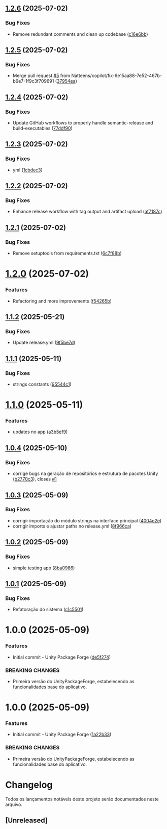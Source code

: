 ## [1.2.6](https://github.com/Natteens/UnityPackageForge/compare/v1.2.5...v1.2.6) (2025-07-02)


### Bug Fixes

* Remove redundant comments and clean up codebase ([c16e6bb](https://github.com/Natteens/UnityPackageForge/commit/c16e6bbce9a33387af2b1e1c89a8e35015f9f1a9))

## [1.2.5](https://github.com/Natteens/UnityPackageForge/compare/v1.2.4...v1.2.5) (2025-07-02)


### Bug Fixes

* Merge pull request [#5](https://github.com/Natteens/UnityPackageForge/issues/5) from Natteens/copilot/fix-6e15aa88-7e52-467b-b6e7-1f9c3f709691 ([37954ea](https://github.com/Natteens/UnityPackageForge/commit/37954eae2689789b0a25ba5ffd996c37ae803e6a))

## [1.2.4](https://github.com/Natteens/UnityPackageForge/compare/v1.2.3...v1.2.4) (2025-07-02)


### Bug Fixes

* Update GitHub workflows to properly handle semantic-release and build-executables ([77ddf90](https://github.com/Natteens/UnityPackageForge/commit/77ddf90d657d12175a4a20f83fc398e0b7af839e))

## [1.2.3](https://github.com/Natteens/UnityPackageForge/compare/v1.2.2...v1.2.3) (2025-07-02)


### Bug Fixes

* yml ([1cbdec3](https://github.com/Natteens/UnityPackageForge/commit/1cbdec3d35ba6710df00db10381f4f43b0030555))

## [1.2.2](https://github.com/Natteens/UnityPackageForge/compare/v1.2.1...v1.2.2) (2025-07-02)


### Bug Fixes

* Enhance release workflow with tag output and artifact upload ([af7187c](https://github.com/Natteens/UnityPackageForge/commit/af7187cbd4ca4cbd98bd977276149afbfe3fc993))

## [1.2.1](https://github.com/Natteens/UnityPackageForge/compare/v1.2.0...v1.2.1) (2025-07-02)


### Bug Fixes

* Remove setuptools from requirements.txt ([6c7f88b](https://github.com/Natteens/UnityPackageForge/commit/6c7f88b714b1f848ea7c8ee5714cee4c7c5f0d0f))

# [1.2.0](https://github.com/Natteens/UnityPackageForge/compare/v1.1.2...v1.2.0) (2025-07-02)


### Features

* Refactoring and more improvements ([f54265b](https://github.com/Natteens/UnityPackageForge/commit/f54265bacb843c3b39a58b6506fa15a8f3b413c8))

## [1.1.2](https://github.com/Natteens/UnityPackageForge/compare/v1.1.1...v1.1.2) (2025-05-21)


### Bug Fixes

* Update release.yml ([9f5be7d](https://github.com/Natteens/UnityPackageForge/commit/9f5be7d0f81f4ab6815a5815bf881ab3cebedb62))

## [1.1.1](https://github.com/Natteens/UnityPackageForge/compare/v1.1.0...v1.1.1) (2025-05-11)


### Bug Fixes

* strings constants ([95544c1](https://github.com/Natteens/UnityPackageForge/commit/95544c1facb42bd935af72cbc0f5cbcda9abd3f1))

# [1.1.0](https://github.com/Natteens/UnityPackageForge/compare/v1.0.6...v1.1.0) (2025-05-11)


### Features

* updates no app ([a3b5ef9](https://github.com/Natteens/UnityPackageForge/commit/a3b5ef9d6bbc64c403fc7836eecf3359df9b6a5d))

## [1.0.4](https://github.com/Natteens/UnityPackageForge/compare/v1.0.3...v1.0.4) (2025-05-10)


### Bug Fixes

* corrige bugs na geração de repositórios e estrutura de pacotes Unity ([b2770c3](https://github.com/Natteens/UnityPackageForge/commit/b2770c3c915ba7c6cfae130ceefb3d9ab134c66b)), closes [#1](https://github.com/Natteens/UnityPackageForge/issues/1)

## [1.0.3](https://github.com/Natteens/UnityPackageForge/compare/v1.0.2...v1.0.3) (2025-05-09)


### Bug Fixes

* corrigir importação do módulo strings na interface principal ([4004e2e](https://github.com/Natteens/UnityPackageForge/commit/4004e2e064022275fd30139dfc517c80289c70bf))
* corrigir imports e ajustar paths no release.yml ([8f966ca](https://github.com/Natteens/UnityPackageForge/commit/8f966ca510e56378ddffb31ced2695854827d235))

## [1.0.2](https://github.com/Natteens/UnityPackageForge/compare/v1.0.1...v1.0.2) (2025-05-09)


### Bug Fixes

*  simple testing app ([8ba0986](https://github.com/Natteens/UnityPackageForge/commit/8ba09866475ecd44b415d577e40f8c447f74f811))

## [1.0.1](https://github.com/Natteens/UnityPackageForge/compare/v1.0.0...v1.0.1) (2025-05-09)


### Bug Fixes

* Refatoração do sistema ([c1c5501](https://github.com/Natteens/UnityPackageForge/commit/c1c5501b5b7ff9df3b7bd85ca014a96a92435c8e))

# 1.0.0 (2025-05-09)


### Features

* Initial commit - Unity Package Forge ([de5f274](https://github.com/Natteens/UnityPackageForge/commit/de5f274992a875929e78949711f830aa48dbd12f))


### BREAKING CHANGES

* Primeira versão do UnityPackageForge, estabelecendo as funcionalidades base do aplicativo.

# 1.0.0 (2025-05-09)


### Features

* Initial commit - Unity Package Forge ([1a22b33](https://github.com/Natteens/UnityPackageForge/commit/1a22b33c3a52e4ca0644cd9a6bb1459c6ea92f64))


### BREAKING CHANGES

* Primeira versão do UnityPackageForge, estabelecendo as funcionalidades base do aplicativo.

# Changelog

Todos os lançamentos notáveis deste projeto serão documentados neste arquivo.

## [Unreleased]
